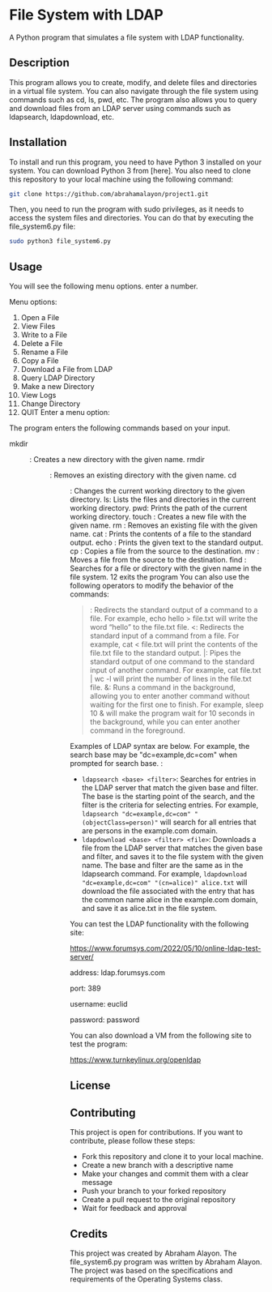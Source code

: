 
# File System with LDAP

A Python program that simulates a file system with LDAP functionality.

## Description

This program allows you to create, modify, and delete files and directories in a virtual file system. You can also navigate through the file system using commands such as cd, ls, pwd, etc. The program also allows you to query and download files from an LDAP server using commands such as ldapsearch, ldapdownload, etc.

## Installation

To install and run this program, you need to have Python 3 installed on your system. You can download Python 3 from [here]. You also need to clone this repository to your local machine using the following command:

```bash
git clone https://github.com/abrahamalayon/project1.git
```

Then, you need to run the program with sudo privileges, as it needs to access the system files and directories. You can do that by executing the file_system6.py file:

```bash
sudo python3 file_system6.py
```

## Usage

You will see the following menu options. enter a number.

Menu options:
1. Open a File
2. View Files
3. Write to a File
4. Delete a File
5. Rename a File
6. Copy a File
7. Download a File from LDAP
8. Query LDAP Directory
9. Make a new Directory
10. View Logs
11. Change Directory
12. QUIT
Enter a menu option:  

The program enters the following commands based on your input. 

mkdir <dir>: Creates a new directory with the given name.
rmdir <dir>: Removes an existing directory with the given name.
cd <dir>: Changes the current working directory to the given directory.
ls: Lists the files and directories in the current working directory.
pwd: Prints the path of the current working directory.
touch <file>: Creates a new file with the given name.
rm <file>: Removes an existing file with the given name.
cat <file>: Prints the contents of a file to the standard output.
echo <text>: Prints the given text to the standard output.
cp <src> <dest>: Copies a file from the source to the destination.
mv <src> <dest>: Moves a file from the source to the destination.
find <name>: Searches for a file or directory with the given name in the file system.
12 exits the program
You can also use the following operators to modify the behavior of the commands:

>: Redirects the standard output of a command to a file. For example, echo hello > file.txt will write the word “hello” to the file.txt file.
<: Redirects the standard input of a command from a file. For example, cat < file.txt will print the contents of the file.txt file to the standard output.
|: Pipes the standard output of one command to the standard input of another command. For example, cat file.txt | wc -l will print the number of lines in the file.txt file.
&: Runs a command in the background, allowing you to enter another command without waiting for the first one to finish. For example, sleep 10 & will make the program wait for 10 seconds in the background, while you can enter another command in the foreground.



Examples of LDAP syntax are below.  For example, the search base may be "dc=example,dc=com" when prompted for search base.  :

- `ldapsearch <base> <filter>`: Searches for entries in the LDAP server that match the given base and filter. The base is the starting point of the search, and the filter is the criteria for selecting entries. For example, `ldapsearch "dc=example,dc=com" "(objectClass=person)"` will search for all entries that are persons in the example.com domain.
- `ldapdownload <base> <filter> <file>`: Downloads a file from the LDAP server that matches the given base and filter, and saves it to the file system with the given name. The base and filter are the same as in the ldapsearch command. For example, `ldapdownload "dc=example,dc=com" "(cn=alice)" alice.txt` will download the file associated with the entry that has the common name alice in the example.com domain, and save it as alice.txt in the file system.

You can test the LDAP functionality with the following site:

https://www.forumsys.com/2022/05/10/online-ldap-test-server/

address: ldap.forumsys.com

port: 389

username: euclid

password: password

You can also download a VM from the following site to test the program:

https://www.turnkeylinux.org/openldap

## License



## Contributing

This project is open for contributions. If you want to contribute, please follow these steps:

- Fork this repository and clone it to your local machine.
- Create a new branch with a descriptive name
- Make your changes and commit them with a clear message
- Push your branch to your forked repository
- Create a pull request to the original repository
- Wait for feedback and approval

## Credits

This project was created by Abraham Alayon. The file_system6.py program was written by Abraham Alayon. The project was based on the specifications and requirements of the Operating Systems class.
